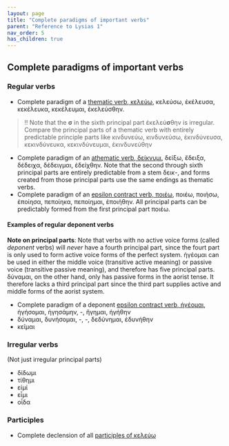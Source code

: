 ```yaml
---
layout: page
title: "Complete paradigms of important verbs"
parent: "Reference to Lysias 1"
nav_order: 5
has_children: true
---
```


## Complete paradigms of important verbs


### Regular verbs

- Complete paradigm of a [thematic verb, κελεύω](conjugation-thematic), κελεύσω, ἐκέλευσα, κεκέλευκα, κεκέλευμαι, ἐκελεύσθην. 

> ‼️ Note that the **σ** in the sixth principal part ἐκελεύ**σ**θην is irregular. Compare the principal parts of a thematic verb with  entirely predictable principle parts like κινδυνεύω, κινδυνεύσω, ἐκινδύνευσα, κεκινδύνευκα, κεκινδύνευμαι, ἐκινδυνεύθην



- Complete paradigm of an [athematic verb, δείκνυμι](conjugation-athematic), δείξω, ἔδειξα, δέδειχα, δέδειγμαι, ἐδείχθην. Note that the second through sixth principal parts are entirely predictable from a stem δεικ-, and forms created from those principal parts use the same endings as thematic verbs.
- Complete paradigm of an [epsilon contract verb, ποιέω](conjugation-epsilon-contract), ποιέω, ποιήσω, ἐποίησα, πεποίηκα, πεποίημαι, ἐποιήθην. All principal parts can be predictably formed from the first principal part ποιέω.

#### Examples of regular deponent verbs


**Note on principal parts**: Note that verbs with no active voice forms (called *deponent* verbs) will *never* have a fourth principal part, since the fourt part is only used to form active voice forms of the perfect system. ἡγέομαι can be used in either the middle voice (transitive active meaning) or passive voice (transitive passive meaning), and therefore has five principal parts.  δύναμαι, on the other hand, only has passive forms in the aorist tense. It therefore lacks a third principal part since the third part supplies active and middle forms of the aorist system.

- Complete paradigm of a deponent [epsilon contract verb, ἡγέομαι](conjugation-epsilon-contract-deponent), ἡγήσομαι, ἡγησάμην, -, ἥγημαι, ἡγήθην
- δύναμαι, δυνήσομαι, -, -, δεδύνημαι, ἐδυνήθην
- κεῖμαι


### Irregular verbs

(Not just irregular principal parts)

- δίδωμι
- τίθημι
- εἰμί
- εἶμι
- οἶδα


### Participles


- Complete declension of all [participles of κελεύω](participles)